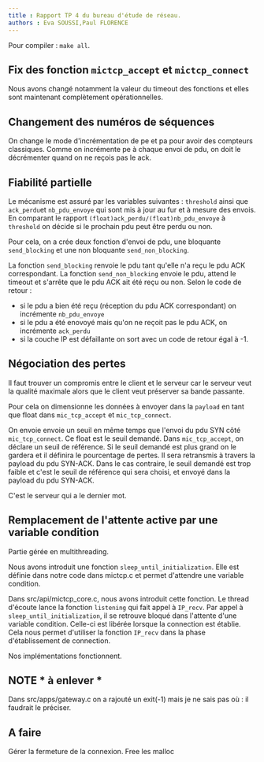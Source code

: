 ```yaml
---
title : Rapport TP 4 du bureau d'étude de réseau.
authors : Eva SOUSSI,Paul FLORENCE
---
```


Pour compiler : `make all`.

## Fix des fonction `mictcp_accept` et `mictcp_connect`

Nous avons changé notamment la valeur du timeout des fonctions et elles sont maintenant complètement opérationnelles.


## Changement des numéros de séquences

On change le mode d'incrémentation de pe et pa pour avoir des compteurs classiques. Comme on incrémente pe à chaque envoi de pdu, on doit le décrémenter quand on ne reçois pas le ack.


## Fiabilité partielle

Le mécanisme est assuré par les variables suivantes : `threshold` ainsi que `ack_perdu`et `nb_pdu_envoye` qui sont mis à jour au fur et à mesure des envois.
En comparant le rapport `(float)ack_perdu/(float)nb_pdu_envoye` à `threshold` on décide si le prochain pdu peut être perdu ou non.

Pour cela, on a crée deux fonction d'envoi de pdu, une bloquante `send_blocking` et une non bloquante `send_non_blocking`. 

La fonction `send_blocking` renvoie le pdu tant qu'elle n'a reçu le pdu ACK correspondant.
La fonction `send_non_blocking` envoie le pdu, attend le timeout et s'arrête que le pdu ACK ait été reçu ou non. Selon le code de retour :
  - si le pdu a bien été reçu (réception du pdu ACK correspondant) on incrémente `nb_pdu_envoye`
  - si le pdu a été enovoyé mais qu'on ne reçoit pas le pdu ACK, on incrémente `ack_perdu`
  - si la couche IP est défaillante on sort avec un code de retour égal à -1.


## Négociation des pertes

Il faut trouver un compromis entre le client et le serveur car le serveur veut la qualité maximale alors que le client veut préserver sa bande passante.

Pour cela on dimensionne les données à envoyer dans la `payload` en tant que float dans `mic_tcp_accept` et `mic_tcp_connect`.

On envoie envoie un seuil en même temps que l'envoi du pdu SYN côté `mic_tcp_connect`. Ce float est le seuil demandé.
Dans `mic_tcp_accept`, on déclare un seuil de référence. Si le seuil demandé est plus grand on le gardera et il définira le pourcentage de pertes. Il sera retransmis à travers la payload du pdu SYN-ACK. Dans le cas contraire, le seuil demandé est trop faible et c'est le seuil de référence qui sera choisi, et envoyé dans la payload du pdu SYN-ACK.

C'est le serveur qui a le dernier mot.


## Remplacement de l'attente active par une variable condition

Partie gérée en multithreading. 

Nous avons introduit une fonction `sleep_until_initialization`. Elle est définie dans notre code dans mictcp.c et permet d'attendre une variable condition.

Dans src/api/mictcp_core.c, nous avons introduit cette fonction.
Le thread d'écoute lance la fonction `listening` qui fait appel à `IP_recv`. Par appel à `sleep_until_initialization`, il se retrouve bloqué dans l'attente d'une variable condition. Celle-ci est libérée lorsque la connection est établie. Cela nous permet d'utiliser la fonction `IP_recv` dans la phase d'établissement de connection.


Nos implémentations fonctionnent.

## NOTE * à enlever *
Dans src/apps/gateway.c on a rajouté un exit(-1) mais je ne sais pas où : il faudrait le préciser.


## A faire 

Gérer la fermeture de la connexion.
Free les malloc
